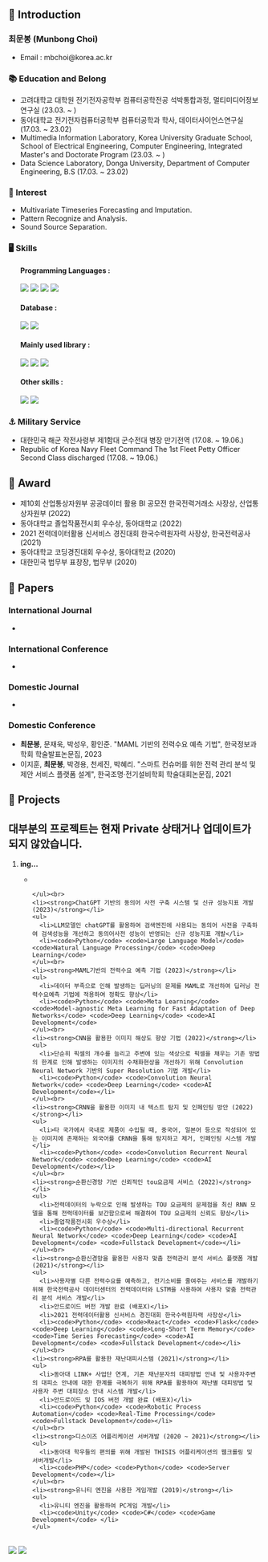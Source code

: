 <h2>💬 Introduction</h2>
<h3>최문봉 (Munbong Choi)</h3>
  <ul>
    <li>Email : mbchoi@korea.ac.kr</li>
  </ul>
  
<h3>📚 Education and Belong</h2>
  <ul>
    <li>고려대학교 대학원 전기전자공학부 컴퓨터공학전공 석박통합과정, 멀티미디어정보연구실 (23.03. ~ )</li>
    <li>동아대학교 전기전자컴퓨터공학부 컴퓨터공학과 학사, 데이터사이언스연구실(17.03. ~ 23.02)</li>
    <li>Multimedia Information Laboratory, Korea University Graduate School, School of Electrical Engineering, Computer Engineering, Integrated Master's and Doctorate Program (23.03. ~ )</li>
    <li>Data Science Laboratory, Donga University, Department of Computer Engineering, B.S (17.03. ~ 23.02)</li>
  </ul>
  
<h3>🌱 Interest</h3>
  <ul>
    <li>Multivariate Timeseries Forecasting and Imputation.</li>
    <li>Pattern Recognize and Analysis.</li>
    <li>Sound Source Separation.</li>
  </ul>
  
<h3>🖥 Skills</h3>
<ul>
  <h4>Programming Languages : </h4>
      <img src="https://img.shields.io/badge/Python-3766AB?style=flat-square&logo=Python&logoColor=white"/>
      <img src="https://img.shields.io/badge/C//C++-A8B9CC?style=flat-square&logo=C_C++&logoColor=white"/>
      <img src="https://img.shields.io/badge/PHP-777BB4?style=flat-square&logo=PHP&logoColor=white"/>
      <img src="https://img.shields.io/badge/Go-00ADD8?style=flat-square&logo=Go&logoColor=white"/>
</ul>

<ul>
  <h4>Database : </h4>
      <img src="https://img.shields.io/badge/MySQL-4479A1?style=flat-square&logo=MySQL&logoColor=white"/>
      <img src="https://img.shields.io/badge/Neo4j-008CC1?style=flat-square&logo=Neo4j&logoColor=white"/></a>
</ul>

<ul>
  <h4>Mainly used library : </h4>
      <img src="https://img.shields.io/badge/PyTorch-EE4C2C?style=flat-square&logo=PyTorch&logoColor=white"/>
      <img src="https://img.shields.io/badge/Tensorflow-FF6F00?style=flat-square&logo=Tensorflow&logoColor=white"/>
      <img src="https://img.shields.io/badge/Pandas-150458?style=flat-square&logo=pandas&logoColor=white"/>
</ul>

<ul>
  <h4>Other skills : </h4>
      <img src="https://img.shields.io/badge/CUDA_C/C++_basic-76B900?style=flat-square&logo=Nvidia&logoColor=white"/>
      <img src="https://img.shields.io/badge/Flask-000000?style=flat-square&logo=Flask&logoColor=white"/>
</ul>

<h3>⚓ Military Service</h2>
  <ul>
    <li>대한민국 해군 작전사령부 제1함대 군수전대 병장 만기전역 (17.08. ~ 19.06.)</li>
    <li>Republic of Korea Navy Fleet Command The 1st Fleet Petty Officer Second Class discharged (17.08. ~ 19.06.)</li>
  </ul>


<h2>🥇 Award</h2>
  <ul>
    <li>제10회 산업통상자원부 공공데이터 활용 BI 공모전 한국전력거래소 사장상, 산업통상자원부 (2022)</li>
    <li>동아대학교 졸업작품전시회 우수상, 동아대학교 (2022)</li>
    <li>2021 전력데이터활용 신서비스 경진대회 한국수력원자력 사장상, 한국전력공사 (2021)</li>
    <li>동아대학교 코딩경진대회 우수상, 동아대학교 (2020)</li>
    <li>대한민국 법무부 표창장, 법무부 (2020)</li>
  </ul>

<h2>📃 Papers </h2>

<h3>International Journal</h3>
  <ul>
    <li></li>
  </ul>
<h3>International Conference</h3>
  <ul>
    <li></li>
  </ul>
<h3>Domestic Journal</h3>
  <ul>
    <li></li>
  </ul>
<h3>Domestic Conference</h3>
  <ul>
    <li><strong>최문봉</strong>, 문재욱, 박성우, 황인준. "MAML 기반의 전력수요 예측 기법", 한국정보과학회 학술발표논문집, 2023</li>
    <li>이지훈, <strong>최문봉</strong>, 박경용, 천세진, 박혜리. "스마트 컨슈머를 위한 전력 관리 분석 및 제안 서비스 플랫폼 설계", 한국조명·전기설비학회 학술대회논문집, 2021</li>
  </ul>

<h2>💾 Projects </h2>
<h2>대부분의 프로젝트는 현재 Private 상태거나 업데이트가 되지 않았습니다.</h2>
  <ol>
    <li><strong>ing...</strong></li>
    <ul>
      <li></li>
      
    </ul><br>
    <li><strong>ChatGPT 기반의 동의어 사전 구축 시스템 및 신규 성능지표 개발 (2023)</strong></li>
    <ul>
      <li>LLM모델인 chatGPT를 활용하여 검색엔진에 사용되는 동의어 사전을 구축하여 검색성능을 개선하고 동의어사전 성능이 반영되는 신규 성능지표 개발</li>
      <li><code>Python</code> <code>Large Language Model</code> <code>Natural Language Processing</code> <code>Deep Learning</code>
    </ul><br>
    <li><strong>MAML기반의 전력수요 예측 기법 (2023)</strong></li>
    <ul>
      <li>데이터 부족으로 인해 발생하는 딥러닝의 문제를 MAML로 개선하여 딥러닝 전력수요예측 기법에 적용하여 정확도 향상</li>
      <li><code>Python</code> <code>Meta Learning</code> <code>Model-agnostic Meta Learning for Fast Adaptation of Deep Networks</code> <code>Deep Learning</code> <code>AI Development</code>
    </ul><br>
    <li><strong>CNN을 활용한 이미지 해상도 향상 기법 (2022)</strong></li>
    <ul>
      <li>단순히 픽셀의 개수를 늘리고 주변에 있는 색상으로 픽셀을 채우는 기존 방법의 한계로 인해 발생하는 이미지의 수채화현상을 개선하기 위해 Convolution Neural Network 기반의 Super Resolution 기법 개발</li>
      <li><code>Python</code> <code>Convolution Neural Network</code> <code>Deep Learning</code> <code>AI Development</code></li>
    </ul><br>
    <li><strong>CRNN을 활용한 이미지 내 텍스트 탐지 및 인페인팅 방안 (2022)</strong></li>
    <ul>
      <li>타 국가에서 국내로 제품이 수입될 때, 중국어, 일본어 등으로 작성되어 있는 이미지에 존재하는 외국어를 CRNN을 통해 탐지하고 제거, 인페인팅 시스템 개발</li>
      <li><code>Python</code> <code>Convolution Recurrent Neural Network</code> <code>Deep Learning</code> <code>AI Development</code></li>
    </ul><br>
    <li><strong>순환신경망 기반 신뢰적인 tou요금제 서비스 (2022)</strong></li>
    <ul>
      <li>전력데이터의 누락으로 인해 발생하는 TOU 요금제의 문제점을 최신 RNN 모델을 통해 전력데이터를 보간함으로써 해결하여 TOU 요금제의 신뢰도 향상</li>
      <li>졸업작품전시회 우수상</li>
      <li><code>Python</code> <code>Multi-directional Recurrent Neural Network</code> <code>Deep Learning</code> <code>AI Development</code> <code>Fullstack Development</code></li>
    </ul><br>
    <li><strong>순환신경망을 활용한 사용자 맞춤 전력관리 분석 서비스 플랫폼 개발 (2021)</strong></li>
    <ul>
      <li>사용자별 다른 전력수요를 예측하고, 전기소비를 줄여주는 서비스를 개발하기 위해 한국전력공사 데이터센터의 전력데이터와 LSTM을 사용하여 사용자 맞춤 전력관리 분석 서비스 개발</li>
      <li>안드로이드 버전 개발 완료 (배포X)</li>
      <li>2021 전력데이터활용 신서비스 경진대회 한국수력원자력 사장상</li>
      <li><code>Python</code> <code>React</code> <code>Flask</code> <code>Deep Learning</code> <code>Long-Short Term Memory</code> <code>Time Series Forecasting</code> <code>AI Development</code> <code>Fullstack Development</code></li>
    </ul><br>
    <li><strong>RPA를 활용한 재난대피시스템 (2021)</strong></li>
    <ul>
      <li>동아대 LINK+ 사업단 연계, 기존 재난문자의 대피방법 안내 및 사용자주변의 대피소 안내에 대한 한계를 극복하기 위해 RPA를 활용하여 재난별 대피방법 및 사용자 주변 대피장소 안내 시스템 개발</li>
      <li>안드로이드 및 IOS 버전 개발 완료 (배포X)</li>
      <li><code>Python</code> <code>Robotic Process Automation</code> <code>Real-Time Processing</code> <code>Fullstack Development</code></li>
    </ul><br>
    <li><strong>디스이즈 어플리케이션 서버개발 (2020 ~ 2021)</strong></li>
    <ul>
      <li>동아대 학우들의 편의를 위해 개발된 THISIS 어플리케이션의 웹크롤링 및 서버개발</li>
      <li><code>PHP</code> <code>Python</code> <code>Server Development</code></li>
    </ul><br>
    <li><strong>유니티 엔진을 사용한 게임개발 (2019)</strong></li>
    <ul>
      <li>유니티 엔진을 활용하여 PC게임 개발</li>
      <li><code>Unity</code> <code>C#</code> <code>Game Development</code> </li>
    </ul>
  </ol>
  
<!-- <img src="https://img.shields.io/badge/쓰고자하는_텍스트-컬러코드?style=flat-square&logo=simpleicons에서_아이콘이름&logoColor=white"/></a>&nbsp  -->

<br>
<img src ="https://github-readme-stats.vercel.app/api?username=ChoiMunbong"/> <img src = "https://github-readme-stats.vercel.app/api/top-langs/?username=ChoiMunbong"/></a>

<!--
**ChoiMunbong/ChoiMunbong** is a ✨ _special_ ✨ repository because its `README.md` (this file) appears on your GitHub profile.

Here are some ideas to get you started:

- 🔭 I’m currently working on ...
- 🌱 I’m currently learning ...
- 👯 I’m looking to collaborate on ...
- 🤔 I’m looking for help with ...
- 💬 Ask me about ...
- 📫 How to reach me: ...
- 😄 Pronouns: ...
- ⚡ Fun fact: ...
-->


